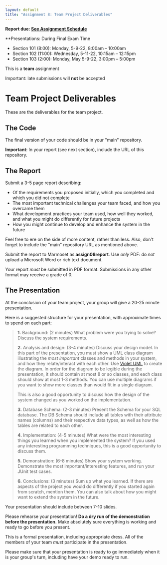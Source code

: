 ```yaml
---
layout: default
title: "Assignment 8: Team Project Deliverables"
---
```


**Report due: [See Assignment Schedule](index.html)**

**Presentations: During Final Exam Time

-   Section 101 (8:00): Monday, 5-9-22, 8:00am &ndash; 10:00am
-   Section 102 (11:00): Wednesday, 5-11-22, 10:15am &ndash; 12:15pm
-   Section 103 (2:00): Monday, May 5-9-22, 3:00pm &ndash; 5:00pm

This is a **team** assignment

Important: late submissions will **not** be accepted

Team Project Deliverables
=========================

These are the deliverables for the team project.

The Code
--------

The final version of your code should be in your "main" repository.

**Important**: In your report (see next section), include the URL of this repository.

The Report
----------

Submit a 3-5 page report describing:

-   Of the requirements you proposed initially, which you completed and which you did not complete
-   The most important technical challenges your team faced, and how you overcame them
-   What development practices your team used, how well they worked, and what you might do differently for future projects
-   How you might continue to develop and enhance the system in the future

Feel free to ere on the side of more content, rather than less.  Also, don't forget to include the "main" repository URL as mentioned above.

Submit the report to Marmoset as **assign08report**.  Use *only* PDF: do *not* upload a Microsoft Word or rich text document.

<div class="callout">
Your report <em>must</em> be submitted in PDF format.  Submissions in any other format may receive a grade of 0.
</div>

The Presentation
----------------

At the conclusion of your team project, your group will give a 20-25 minute presentation.

Here is a suggested structure for your presentation, with approximate times to spend on each part:

> **1.** Background: (2 minutes) What problem were you trying to solve? Discuss the system requirements.
>
> **2.** Analysis and design: (3-4 minutes) Discuss your design model. In this part of the presentation, you must show a UML class diagram illustrating the *most important* classes and methods in your system, and how they relate/interact with each other. Use [Violet UML](../resources/index.html) to create the diagram. In order for the diagram to be legible during the presentation, it should contain at most 8 or so classes, and each class should show at most 1-3 methods. You can use multiple diagrams if you want to show more classes than would fit in a single diagram.
>
> This is also a good opportunity to discuss how the design of the system changed as you worked on the implementation.
>
> **3.** Database Schema: (2-3 minutes) Present the Schema for your SQL database.  The DB Schema should include all tables with their attribute names (columns) and their respective data types, as well as how the tables are related to each other.
>
> **4.** Implementation: (4-5 minutes) What were the most interesting things you learned when you implemented the system? If you used any interesting programming techniques, this is a good opportunity to discuss them.
>
> **5.** Demonstration: (6-8 minutes) Show your system working. Demonstrate the most important/interesting features, and run your JUnit test cases.
>
> **6.** Conclusions: (3 minutes) Sum up what you learned. If there are aspects of the project you would do differently if you started again from scratch, mention them. You can also talk about how you might want to extend the system in the future.

Your presentation should include between 7-10 slides.

Please rehearse your presentation! **Do a dry run of the demonstration before the presentation.**  Make absolutely sure everything is working and ready to go before you present.  

This is a formal presentation, including appropriate dress.  All of the members of your team *must* participate in the presentation.

Please make sure that your presentation is ready to go immediately when it is your group's turn, including have your demo ready to run.